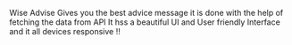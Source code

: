 Wise Advise Gives you the best advice message it is done with the help of fetching the data from API
It hss a beautiful UI and User friendly Interface and it all devices responsive !!

